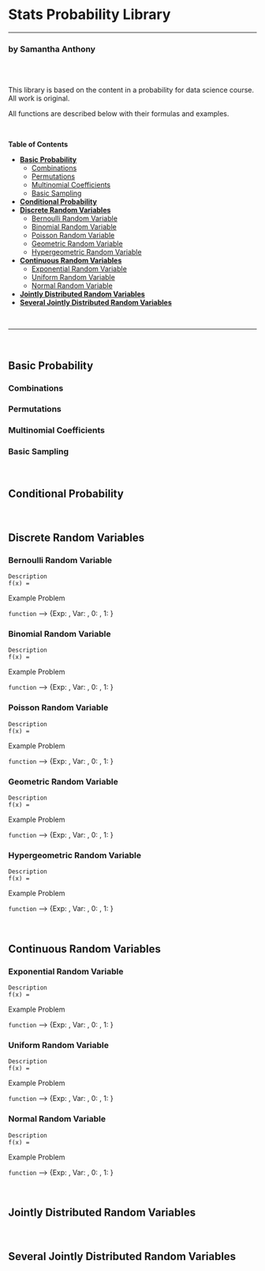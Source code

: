 # Stats Probability Library <!-- omit in toc -->
---
### by Samantha Anthony <!-- omit in toc -->

<br>
<br>

This library is based on the content in a probability for data science course. 
All work is original. 

All functions are described below with their formulas and examples.

<br>

**Table of Contents**
- [**Basic Probability**](#basic-probability)
  - [Combinations](#combinations)
  - [Permutations](#permutations)
  - [Multinomial Coefficients](#multinomial-coefficients)
  - [Basic Sampling](#basic-sampling)
- [**Conditional Probability**](#conditional-probability)
- [**Discrete Random Variables**](#discrete-random-variables)
  - [Bernoulli Random Variable](#bernoulli-random-variable)
  - [Binomial Random Variable](#binomial-random-variable)
  - [Poisson Random Variable](#poisson-random-variable)
  - [Geometric Random Variable](#geometric-random-variable)
  - [Hypergeometric Random Variable](#hypergeometric-random-variable)
- [**Continuous Random Variables**](#continuous-random-variables)
  - [Exponential Random Variable](#exponential-random-variable)
  - [Uniform Random Variable](#uniform-random-variable)
  - [Normal Random Variable](#normal-random-variable)
- [**Jointly Distributed Random Variables**](#jointly-distributed-random-variables)
- [**Several Jointly Distributed Random Variables**](#several-jointly-distributed-random-variables)

<br>

---

<br>

## **Basic Probability**

### Combinations
### Permutations
### Multinomial Coefficients
### Basic Sampling

<br>

## **Conditional Probability**

<br>

## **Discrete Random Variables**

### Bernoulli Random Variable
    Description
    f(x) = 
Example Problem

`function` --> {Exp: , Var: , 0: , 1: }

### Binomial Random Variable
    Description
    f(x) = 
Example Problem

`function` --> {Exp: , Var: , 0: , 1: }

### Poisson Random Variable
    Description
    f(x) = 
Example Problem

`function` --> {Exp: , Var: , 0: , 1: }

### Geometric Random Variable
    Description
    f(x) = 
Example Problem

`function` --> {Exp: , Var: , 0: , 1: }

### Hypergeometric Random Variable
    Description
    f(x) = 
Example Problem

`function` --> {Exp: , Var: , 0: , 1: }

<br>

## **Continuous Random Variables**

### Exponential Random Variable
    Description
    f(x) = 
Example Problem

`function` --> {Exp: , Var: , 0: , 1: }

### Uniform Random Variable
    Description
    f(x) = 
Example Problem

`function` --> {Exp: , Var: , 0: , 1: }

### Normal Random Variable
    Description
    f(x) = 
Example Problem

`function` --> {Exp: , Var: , 0: , 1: }

<br>

## **Jointly Distributed Random Variables**

<br>

## **Several Jointly Distributed Random Variables**
